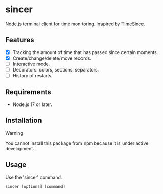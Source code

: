 # sincer
Node.js terminal client for time monitoring. Inspired by [TimeSince](https://play.google.com/store/apps/details?id=es.desaway.timesince).

## Features
- [x] Tracking the amount of time that has passed since certain moments.
- [x] Create/change/delete/move records.
- [ ] Interactive mode.
- [ ] Decorators: colors, sections, separators.
- [ ] History of restarts.

## Requirements
- Node.js 17 or later.

## Installation
> [!WARNING]  
> You cannot install this package from npm because it is under active development.

## Usage
Use the 'sincer' command.
```
sincer [options] [command]
```
